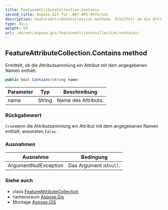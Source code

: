 ```yaml
---
title: FeatureAttributeCollection.Contains
second_title: Aspose.GIS für .NET-API-Referenz
description: FeatureAttributeCollection methode. Ermittelt ob die Attributsammlung ein Attribut mit dem angegebenen Namen enthält.
type: docs
weight: 50
url: /de/net/aspose.gis/featureattributecollection/contains/
---
```

## FeatureAttributeCollection.Contains method

Ermittelt, ob die Attributsammlung ein Attribut mit dem angegebenen Namen enthält.

```csharp
public bool Contains(string name)
```

| Parameter | Typ | Beschreibung |
| --- | --- | --- |
| name | String | Name des Attributs. |

### Rückgabewert

`true`wenn die Attributsammlung ein Attribut mit dem angegebenen Namen enthält; ansonsten,`false` .

### Ausnahmen

| Ausnahme | Bedingung |
| --- | --- |
| ArgumentNullException | Das Argument ist`null`. |

### Siehe auch

* class [FeatureAttributeCollection](../)
* namensraum [Aspose.Gis](../../featureattributecollection/)
* Montage [Aspose.GIS](../../../)


